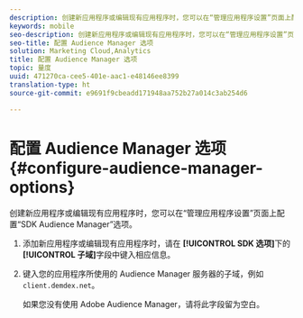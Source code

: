 ```yaml
---
description: 创建新应用程序或编辑现有应用程序时，您可以在“管理应用程序设置”页面上配置“SDK Audience Manager”选项。
keywords: mobile
seo-description: 创建新应用程序或编辑现有应用程序时，您可以在“管理应用程序设置”页面上配置“SDK Audience Manager”选项。
seo-title: 配置 Audience Manager 选项
solution: Marketing Cloud,Analytics
title: 配置 Audience Manager 选项
topic: 量度
uuid: 471270ca-cee5-401e-aac1-e48146ee8399
translation-type: ht
source-git-commit: e9691f9cbeadd171948aa752b27a014c3ab254d6

---
```



# 配置 Audience Manager 选项{#configure-audience-manager-options}

创建新应用程序或编辑现有应用程序时，您可以在“管理应用程序设置”页面上配置“SDK Audience Manager”选项。

1. 添加新应用程序或编辑现有应用程序时，请在 **[!UICONTROL SDK 选项]**&#x200B;下的&#x200B;**[!UICONTROL 子域]**&#x200B;字段中键入相应信息。

1. 键入您的应用程序所使用的 Audience Manager 服务器的子域，例如 `client.demdex.net`。

   如果您没有使用 Adobe Audience Manager，请将此字段留为空白。